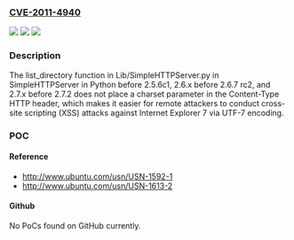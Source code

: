 ### [CVE-2011-4940](https://cve.mitre.org/cgi-bin/cvename.cgi?name=CVE-2011-4940)
![](https://img.shields.io/static/v1?label=Product&message=n%2Fa&color=blue)
![](https://img.shields.io/static/v1?label=Version&message=%3D%20n%2Fa%20&color=brighgreen)
![](https://img.shields.io/static/v1?label=Vulnerability&message=n%2Fa&color=brighgreen)

### Description

The list_directory function in Lib/SimpleHTTPServer.py in SimpleHTTPServer in Python before 2.5.6c1, 2.6.x before 2.6.7 rc2, and 2.7.x before 2.7.2 does not place a charset parameter in the Content-Type HTTP header, which makes it easier for remote attackers to conduct cross-site scripting (XSS) attacks against Internet Explorer 7 via UTF-7 encoding.

### POC

#### Reference
- http://www.ubuntu.com/usn/USN-1592-1
- http://www.ubuntu.com/usn/USN-1613-2

#### Github
No PoCs found on GitHub currently.

